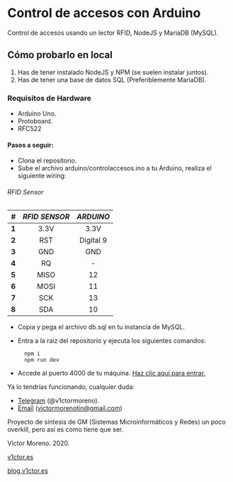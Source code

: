 # Control de accesos con Arduino
Control de accesos usando un lector RFID, NodeJS y MariaDB (MySQL).

## Cómo probarlo en local
1. Has de tener instalado NodeJS y NPM (se suelen instalar juntos).
2. Has de tener una base de datos SQL (Preferiblemente MariaDB).


### Requisitos de Hardware
* Arduino Uno.
* Protoboard.
* RFC522

#### Pasos a seguir:
* Clona el repositorio.
* Sube el archivo arduino/controlaccesos.ino a tu Arduino, realiza el siguiente wiring:

###### RFID Sensor
| *#* | *RFID SENSOR* |  *ARDUINO*  |
|:-:|:-----------:|:---------:|
| **1** |     3.3V    |    3.3V   |
| **2** |     RST     | Digital 9 |
| **3** |     GND     |    GND    |
| **4** |      RQ     |     -     |
| **5** |     MISO    |     12    |
| **6** |     MOSI    |     11    |
| **7** |     SCK     |     13    |
| **8** |     SDA     |     10    |


* Copia y pega el archivo db.sql en tu instancia de MySQL.
* Entra a la raiz del repositorio y ejecuta los siguientes comandos:

		npm i 
		npm run dev
	
* Accede al puerto 4000 de tu máquina. [Haz clic aquí para entrar.](http://localhost:4000)

Ya lo tendrías funcionando, cualquier duda:

* [Telegram](https://t.me/v1ctormoreno) (@v1ctormoreno).
* [Email](mailto:victormorenotin@gmail.com) (victormorenotin@gmail.com)

Proyecto de síntesis de GM (Sistemas Microinformáticos y Redes) un poco overkill, pero así es como tiene que ser.


Víctor Moreno. 2020. 

[v1ctor.es](https://v1ctor.es)

[blog.v1ctor.es](https://blog.v1ctor.es)

